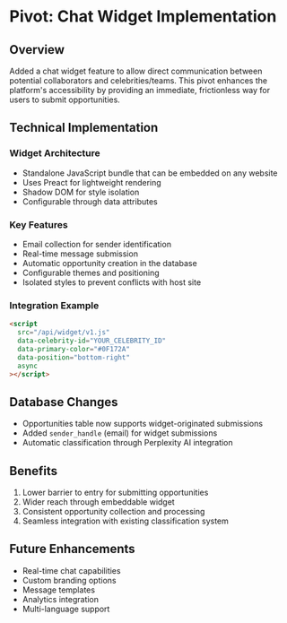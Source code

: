 # Pivot: Chat Widget Implementation

## Overview
Added a chat widget feature to allow direct communication between potential collaborators and celebrities/teams. This pivot enhances the platform's accessibility by providing an immediate, frictionless way for users to submit opportunities.

## Technical Implementation

### Widget Architecture
- Standalone JavaScript bundle that can be embedded on any website
- Uses Preact for lightweight rendering
- Shadow DOM for style isolation
- Configurable through data attributes

### Key Features
- Email collection for sender identification
- Real-time message submission
- Automatic opportunity creation in the database
- Configurable themes and positioning
- Isolated styles to prevent conflicts with host site

### Integration Example
```html
<script 
  src="/api/widget/v1.js" 
  data-celebrity-id="YOUR_CELEBRITY_ID"
  data-primary-color="#0F172A"
  data-position="bottom-right"
  async
></script>
```

## Database Changes
- Opportunities table now supports widget-originated submissions
- Added `sender_handle` (email) for widget submissions
- Automatic classification through Perplexity AI integration

## Benefits
1. Lower barrier to entry for submitting opportunities
2. Wider reach through embeddable widget
3. Consistent opportunity collection and processing
4. Seamless integration with existing classification system

## Future Enhancements
- Real-time chat capabilities
- Custom branding options
- Message templates
- Analytics integration
- Multi-language support 